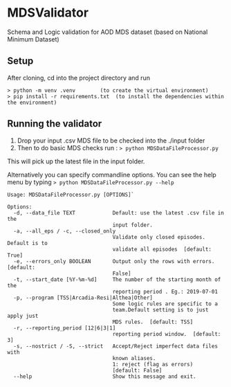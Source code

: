 # MDSValidator
Schema and Logic validation for AOD MDS dataset (based on National Minimum Dataset)

## Setup

After cloning, cd into the project directory and run
```
> python -m venv .venv        (to create the virtual environment)
> pip install -r requirements.txt  (to install the dependencies within the environment)
```

## Running the validator
1. Drop your input .csv MDS file to be checked into the ./input folder
2. Then to do basic MDS checks run :
`> python MDSDataFileProcessor.py`

This will pick up the latest file in the input folder. 

Alternatively you can specify commandline options. 
You can see the help menu by typing 
` > python MDSDataFileProcessor.py --help `

```
Usage: MDSDataFileProcessor.py [OPTIONS]`

Options:
  -d, --data_file TEXT            Default: use the latest .csv file in the
                                  input folder.
  -a, --all_eps / -c, --closed_only
                                  Validate only closed episodes. Default is to
                                  validate all episodes  [default: True]
  -e, --errors_only BOOLEAN       Output only the rows with errors.  [default:
                                  False]
  -t, --start_date [%Y-%m-%d]     The number of the starting month of the
                                  reporting period . Eg.: 2019-07-01
  -p, --program [TSS|Arcadia-Resi|Althea|Other]
                                  Some logic rules are specific to a
                                  team.Default setting is to just apply just
                                  MDS rules.  [default: TSS]
  -r, --reporting_period [12|6|3|1]
                                  reporting period window.  [default: 3]
  -s, --nostrict / -S, --strict   Accept/Reject imperfect data files with
                                  known aliases.
                                  1: reject (flag as errors)
                                  [default: False]
  --help                          Show this message and exit.
```
